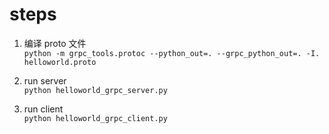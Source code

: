 # steps
1. 编译 proto 文件  
`python -m grpc_tools.protoc --python_out=. --grpc_python_out=. -I. helloworld.proto`
   
2. run server   
`python helloworld_grpc_server.py`  
   
3. run client  
`python helloworld_grpc_client.py`
